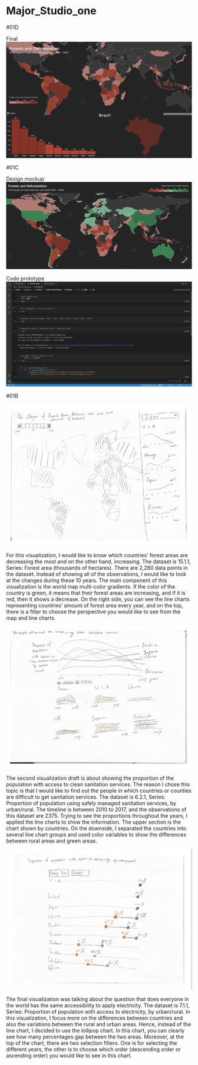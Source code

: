 # Major_Studio_one

#01D

Final
![image](https://github.com/CloudLun/Major_Studio_one/blob/main/01/pics/final.png)

#01C

Design mockup
![image](https://github.com/CloudLun/Major_Studio_one/blob/main/01/pics/design.png)

Code prototype
![image](https://github.com/CloudLun/Major_Studio_one/blob/main/01/pics/data.png)



#01B

![image](https://github.com/CloudLun/Major_Studio_one/blob/main/01/pics/Sketch%20One.png)

For this visualization, I would like to know which countries’ forest areas are decreasing the most and on the other hand, increasing. The dataset is 15.1.1, Series: Forest area (thousands of hectares). There are 2,280 data points in the dataset. Instead of showing all of the observations, I would like to look at the changes during these 10 years. The main component of this visualization is the world map multi-color gradients. If the color of the country is green, it means that their forest areas are increasing, and if it is red, then it shows a decrease. On the right side, you can see the line charts representing countries’ amount of   forest area every year, and on the top, there is a filter to choose the perspective you would like to see from the map and line charts.


![image](https://github.com/CloudLun/Major_Studio_one/blob/main/01/pics/Sketch%20Two.png)

The second visualization draft is about showing the proportion of the population with access to clean sanitation services. The reason I chose this topic is that I would like to find out the people in which countries or counties are difficult to get sanitation services. The dataset is 6.2.1, Series: Proportion of population using safely managed sanitation services, by urban/rural. The timeline is between 2010 to 2017, and the observations of this dataset are 2375. Trying to see the proportions throughout the years, I applied the line charts to show the information. The upper section is the chart shown by countries. On the downside, I separated the countries into several line chart groups and used color variables to show the differences between rural areas and green areas.


![image](https://github.com/CloudLun/Major_Studio_one/blob/main/01/pics/Sketch%20Three.png)

The final visualization was talking about the question that does everyone in the world has the same accessibility to apply electricity. The dataset is 7.1.1, Series: Proportion of population with access to electricity, by urban/rural. In this visualization, I focus more on the differences between countries and also the variations between the rural and urban areas. Hence, instead of the line chart, I decided to use the lollipop chart. In this chart, you can clearly see how many percentages gap between the two areas. Moreover, at the top of the chart, there are two selection filters. One is for selecting the different years, the other is to choose which order (descending order or ascending order) you would like to see in this chart.
